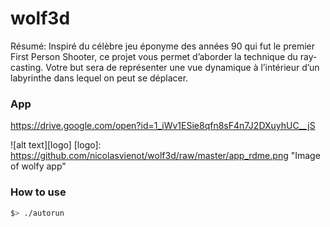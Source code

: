 # wolf3d
Résumé: Inspiré du célèbre jeu éponyme des années 90 qui fut le premier First Person Shooter, ce projet vous permet d’aborder la technique du ray-casting. Votre but sera de représenter une vue dynamique à l’intérieur d’un labyrinthe dans lequel on peut se déplacer.

### App

https://drive.google.com/open?id=1_iWv1ESie8qfn8sF4n7J2DXuyhUC__jS

![alt text][logo]
[logo]: https://github.com/nicolasvienot/wolf3d/raw/master/app_rdme.png "Image of wolfy app"


### How to use

```bash
$> ./autorun
```

